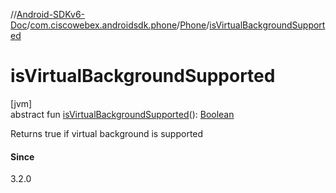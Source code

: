 //[Android-SDKv6-Doc](../../../index.md)/[com.ciscowebex.androidsdk.phone](../index.md)/[Phone](index.md)/[isVirtualBackgroundSupported](is-virtual-background-supported.md)

# isVirtualBackgroundSupported

[jvm]\
abstract fun [isVirtualBackgroundSupported](is-virtual-background-supported.md)(): [Boolean](https://kotlinlang.org/api/latest/jvm/stdlib/kotlin/-boolean/index.html)

Returns true if virtual background is supported

#### Since

3.2.0
